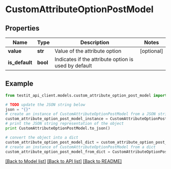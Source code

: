 # CustomAttributeOptionPostModel


## Properties
Name | Type | Description | Notes
------------ | ------------- | ------------- | -------------
**value** | **str** | Value of the attribute option | [optional] 
**is_default** | **bool** | Indicates if the attribute option is used by default | 

## Example

```python
from testit_api_client.models.custom_attribute_option_post_model import CustomAttributeOptionPostModel

# TODO update the JSON string below
json = "{}"
# create an instance of CustomAttributeOptionPostModel from a JSON string
custom_attribute_option_post_model_instance = CustomAttributeOptionPostModel.from_json(json)
# print the JSON string representation of the object
print CustomAttributeOptionPostModel.to_json()

# convert the object into a dict
custom_attribute_option_post_model_dict = custom_attribute_option_post_model_instance.to_dict()
# create an instance of CustomAttributeOptionPostModel from a dict
custom_attribute_option_post_model_from_dict = CustomAttributeOptionPostModel.from_dict(custom_attribute_option_post_model_dict)
```
[[Back to Model list]](../README.md#documentation-for-models) [[Back to API list]](../README.md#documentation-for-api-endpoints) [[Back to README]](../README.md)



